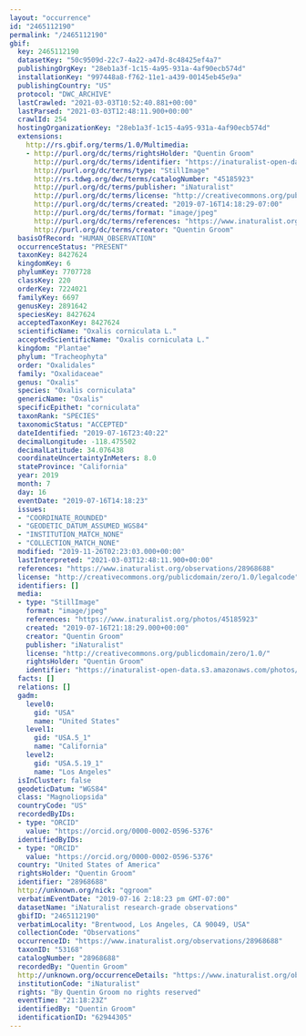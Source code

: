 ```yaml
---
layout: "occurrence"
id: "2465112190"
permalink: "/2465112190"
gbif:
  key: 2465112190
  datasetKey: "50c9509d-22c7-4a22-a47d-8c48425ef4a7"
  publishingOrgKey: "28eb1a3f-1c15-4a95-931a-4af90ecb574d"
  installationKey: "997448a8-f762-11e1-a439-00145eb45e9a"
  publishingCountry: "US"
  protocol: "DWC_ARCHIVE"
  lastCrawled: "2021-03-03T10:52:40.881+00:00"
  lastParsed: "2021-03-03T12:48:11.900+00:00"
  crawlId: 254
  hostingOrganizationKey: "28eb1a3f-1c15-4a95-931a-4af90ecb574d"
  extensions:
    http://rs.gbif.org/terms/1.0/Multimedia:
    - http://purl.org/dc/terms/rightsHolder: "Quentin Groom"
      http://purl.org/dc/terms/identifier: "https://inaturalist-open-data.s3.amazonaws.com/photos/45185923/original.jpeg?1563320425"
      http://purl.org/dc/terms/type: "StillImage"
      http://rs.tdwg.org/dwc/terms/catalogNumber: "45185923"
      http://purl.org/dc/terms/publisher: "iNaturalist"
      http://purl.org/dc/terms/license: "http://creativecommons.org/publicdomain/zero/1.0/"
      http://purl.org/dc/terms/created: "2019-07-16T14:18:29-07:00"
      http://purl.org/dc/terms/format: "image/jpeg"
      http://purl.org/dc/terms/references: "https://www.inaturalist.org/photos/45185923"
      http://purl.org/dc/terms/creator: "Quentin Groom"
  basisOfRecord: "HUMAN_OBSERVATION"
  occurrenceStatus: "PRESENT"
  taxonKey: 8427624
  kingdomKey: 6
  phylumKey: 7707728
  classKey: 220
  orderKey: 7224021
  familyKey: 6697
  genusKey: 2891642
  speciesKey: 8427624
  acceptedTaxonKey: 8427624
  scientificName: "Oxalis corniculata L."
  acceptedScientificName: "Oxalis corniculata L."
  kingdom: "Plantae"
  phylum: "Tracheophyta"
  order: "Oxalidales"
  family: "Oxalidaceae"
  genus: "Oxalis"
  species: "Oxalis corniculata"
  genericName: "Oxalis"
  specificEpithet: "corniculata"
  taxonRank: "SPECIES"
  taxonomicStatus: "ACCEPTED"
  dateIdentified: "2019-07-16T23:40:22"
  decimalLongitude: -118.475502
  decimalLatitude: 34.076438
  coordinateUncertaintyInMeters: 8.0
  stateProvince: "California"
  year: 2019
  month: 7
  day: 16
  eventDate: "2019-07-16T14:18:23"
  issues:
  - "COORDINATE_ROUNDED"
  - "GEODETIC_DATUM_ASSUMED_WGS84"
  - "INSTITUTION_MATCH_NONE"
  - "COLLECTION_MATCH_NONE"
  modified: "2019-11-26T02:23:03.000+00:00"
  lastInterpreted: "2021-03-03T12:48:11.900+00:00"
  references: "https://www.inaturalist.org/observations/28968688"
  license: "http://creativecommons.org/publicdomain/zero/1.0/legalcode"
  identifiers: []
  media:
  - type: "StillImage"
    format: "image/jpeg"
    references: "https://www.inaturalist.org/photos/45185923"
    created: "2019-07-16T21:18:29.000+00:00"
    creator: "Quentin Groom"
    publisher: "iNaturalist"
    license: "http://creativecommons.org/publicdomain/zero/1.0/"
    rightsHolder: "Quentin Groom"
    identifier: "https://inaturalist-open-data.s3.amazonaws.com/photos/45185923/original.jpeg?1563320425"
  facts: []
  relations: []
  gadm:
    level0:
      gid: "USA"
      name: "United States"
    level1:
      gid: "USA.5_1"
      name: "California"
    level2:
      gid: "USA.5.19_1"
      name: "Los Angeles"
  isInCluster: false
  geodeticDatum: "WGS84"
  class: "Magnoliopsida"
  countryCode: "US"
  recordedByIDs:
  - type: "ORCID"
    value: "https://orcid.org/0000-0002-0596-5376"
  identifiedByIDs:
  - type: "ORCID"
    value: "https://orcid.org/0000-0002-0596-5376"
  country: "United States of America"
  rightsHolder: "Quentin Groom"
  identifier: "28968688"
  http://unknown.org/nick: "qgroom"
  verbatimEventDate: "2019-07-16 2:18:23 pm GMT-07:00"
  datasetName: "iNaturalist research-grade observations"
  gbifID: "2465112190"
  verbatimLocality: "Brentwood, Los Angeles, CA 90049, USA"
  collectionCode: "Observations"
  occurrenceID: "https://www.inaturalist.org/observations/28968688"
  taxonID: "53168"
  catalogNumber: "28968688"
  recordedBy: "Quentin Groom"
  http://unknown.org/occurrenceDetails: "https://www.inaturalist.org/observations/28968688"
  institutionCode: "iNaturalist"
  rights: "By Quentin Groom no rights reserved"
  eventTime: "21:18:23Z"
  identifiedBy: "Quentin Groom"
  identificationID: "62944305"
---
```

